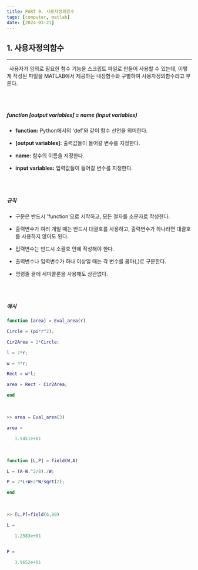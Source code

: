 ```yaml
---
title: PART 9. 사용자정의함수
tags: [computer, matlab]
date: [2024-03-21]
---
```

## 1. 사용자정의함수
<hr>

&ensp;사용자가 임의로 필요한 함수 기능을 스크립트 파일로 만들어 사용할 수 있는데, 이렇게 작성된 파일을 MATLAB에서 제공하는 내장함수와 구별하여 사용자정의함수라고 부른다.

<br>
<br>

##### function [output variables] = name (input variables)

- **function:** Python에서의 'def'와 같이 함수 선언을 의미한다.
+ **[output variables]:** 출력값들이 들어갈 변수를 지정한다.
- **name:** 함수의 이름을 지정한다.
+ **input variables:** 입력값들이 들어갈 변수를 지정한다.

<br>
<br>

##### 규칙

+ 구문은 반드시 'function'으로 시작하고, 모든 철자를 소문자로 작성한다.
- 출력변수가 여러 개일 때는 반드시 대괄호를 사용하고, 출력변수가 하나라면 대괄호를 사용하지 않아도 된다.
+ 입력변수는 반드시 소괄호 안에 작성해야 한다.
- 출력변수나 입력변수가 하나 이상일 때는 각 변수를 콤마(,)로 구분한다.
+ 명령줄 끝에 세미콜론을 사용해도 상관없다.

<br>
<br>

##### 예시

```matlab
function [area] = Eval_area(r)

Circle = (pi*r^2);

Cir2Area = 2*Circle;

l = 2*r;

w = 4*r;

Rect = w*l;

area = Rect - Cir2Area;

end
```

<br>

```matlab
>> area = Eval_area(3)

area =

   1.5451e+01

```

<br>

```matlab
function [L,P] = field(W,A)

L = (A-W.^2/8)./W;

P = 2*L+W+2*W/sqrt(2);

end
```

<br>

```matlab
>> [L,P]=field(6,80)

L =

   1.2583e+01


P =

   3.9652e+01

```

<br>
<br>
<br>
